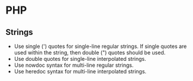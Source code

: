 # PHP

## Strings

- Use single (') quotes for single-line regular strings. If single quotes are used within the string, then double (") quotes should be used.
- Use double quotes for single-line interpolated strings.
- Use nowdoc syntax for multi-line regular strings.
- Use heredoc syntax for multi-line interpolated strings.
